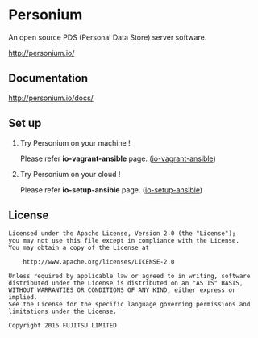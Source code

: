 
Personium
====

An open source PDS (Personal Data Store) server software.

http://personium.io/

## Documentation

http://personium.io/docs/

## Set up

1. Try Personium  on your machine !

	Please refer __io-vagrant-ansible__ page. ([io-vagrant-ansible](https://github.com/personium/io-vagrant-ansible))

2. Try Personium on your cloud !

	Please refer __io-setup-ansible__ page. ([io-setup-ansible](https://github.com/personium/io-setup-ansible))
	
## License

	Licensed under the Apache License, Version 2.0 (the "License");
	you may not use this file except in compliance with the License.
	You may obtain a copy of the License at

	    http://www.apache.org/licenses/LICENSE-2.0

	Unless required by applicable law or agreed to in writing, software
	distributed under the License is distributed on an "AS IS" BASIS,
	WITHOUT WARRANTIES OR CONDITIONS OF ANY KIND, either express or implied.
	See the License for the specific language governing permissions and
	limitations under the License.

	Copyright 2016 FUJITSU LIMITED
